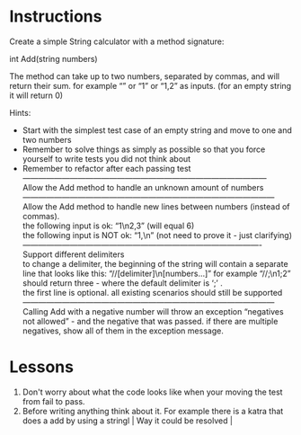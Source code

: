 # Instructions

Create a simple String calculator with a method signature:

int Add(string numbers)

The method can take up to two numbers, separated by commas, and will 
return their sum. for example “” or “1” or “1,2” as inputs.
(for an empty string it will return 0)

Hints:
- Start with the simplest test case of an empty string and move to one and two numbers
- Remember to solve things as simply as possible so that you force yourself to write tests you did not think about
- Remember to refactor after each passing test<br>
  ———————————————————————————————<br>
  Allow the Add method to handle an unknown amount of numbers<br>
  ————————————————————————————————<br>
  Allow the Add method to handle new lines between numbers (instead of commas).<br>
  the following input is ok: “1\n2,3” (will equal 6)<br>
  the following input is NOT ok: “1,\n” (not need to prove it - just clarifying)<br>
  ——————————————————————————————-<br>
  Support different delimiters<br>
  to change a delimiter, the beginning of the string will contain a separate line that looks like this: “//[delimiter]\n[numbers…]” for example “//;\n1;2” should return three - where the default delimiter is ‘;’ .<br>
  the first line is optional. all existing scenarios should still be supported
  ————————————————————————————————<br>
  Calling Add with a negative number will throw an exception “negatives not allowed” - and the negative that was passed.
  if there are multiple negatives, show all of them in the exception message.

# Lessons 

1. Don't worry about what the code looks like when your moving the test from fail to pass.  
2. Before writing anything think about it.  For example there is a katra that does a add by using a stringl
| Way it could be resolved | 
